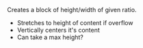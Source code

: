 Creates a block of height/width of given ratio.
- Stretches to height of content if overflow
- Vertically centers it's content
- Can take a max height?